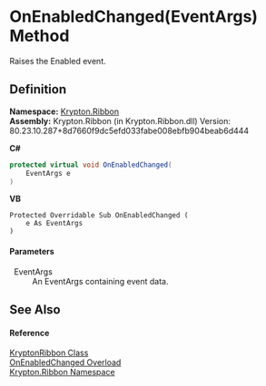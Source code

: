 # OnEnabledChanged(EventArgs) Method


Raises the Enabled event.



## Definition
**Namespace:** <a href="1e9bc734-cff9-e9b8-f013-94cdac669794.md">Krypton.Ribbon</a>  
**Assembly:** Krypton.Ribbon (in Krypton.Ribbon.dll) Version: 80.23.10.287+8d7660f9dc5efd033fabe008ebfb904beab6d444

**C#**
``` C#
protected virtual void OnEnabledChanged(
	EventArgs e
)
```
**VB**
``` VB
Protected Overridable Sub OnEnabledChanged ( 
	e As EventArgs
)
```



#### Parameters
<dl><dt>  EventArgs</dt><dd>An EventArgs containing event data.</dd></dl>

## See Also


#### Reference
<a href="208400ac-72b3-453b-6730-d74762316d42.md">KryptonRibbon Class</a>  
<a href="099fe051-9a3a-7aad-e0cd-64e24c2c2aed.md">OnEnabledChanged Overload</a>  
<a href="1e9bc734-cff9-e9b8-f013-94cdac669794.md">Krypton.Ribbon Namespace</a>  
